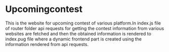 # Upcomingcontest
This is the website for upcoming contest of various platform.In index.js file of router folder api requests for getting the contest information from various websites are fetched and then the obtained information is rendered to index.pug file where a dynamic frontend part is created using the information rendered from api requests.
